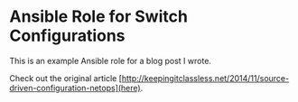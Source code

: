 # Ansible Role for Switch Configurations

This is an example Ansible role for a blog post I wrote.

Check out the original article [http://keepingitclassless.net/2014/11/source-driven-configuration-netops](here).
